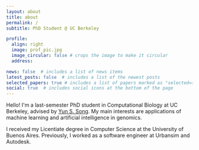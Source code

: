 ```yaml
---
layout: about
title: about
permalink: /
subtitle: PhD Student @ UC Berkeley

profile:
  align: right
  image: prof_pic.jpg
  image_circular: false # crops the image to make it circular
  address: 

news: false  # includes a list of news items
latest_posts: false  # includes a list of the newest posts
selected_papers: true # includes a list of papers marked as "selected={true}"
social: true  # includes social icons at the bottom of the page
---
```


Hello! I'm a last-semester PhD student in Computational Biology at UC Berkeley, advised by [Yun S. Song](https://people.eecs.berkeley.edu/~yss/).
My main interests are applications of machine learning and artificial intelligence in genomics.

I received my Licentiate degree in Computer Science at the University of Buenos Aires.
Previously, I worked as a software engineer at Urbansim and Autodesk.
